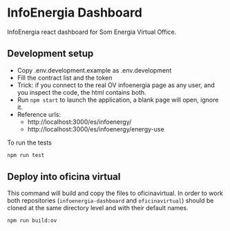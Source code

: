 # InfoEnergia Dashboard

InfoEnergia react dashboard for Som Energia Virtual Office.

## Development setup

- Copy .env.development.example as .env.development
- Fill the contract list and the token
- Trick: if you connect to the real OV infoenergia page as any user, and you inspect the code, the html contains both.
- Run `npm start` to launch the application, a blank page will open, ignore it.
- Reference urls:
    - http://localhost:3000/es/infoenergy/
    - http://localhost:3000/es/infoenergy/energy-use

To run the tests

```bash
npm run test
```

## Deploy into oficina virtual

This command will build and copy the files to oficinavirtual.
In order to work both repositories (`infoenergia-dashboard` and `oficinavirtual`)
should be cloned at the same directory level and with their default names.

```bash
npm run build:ov
```
